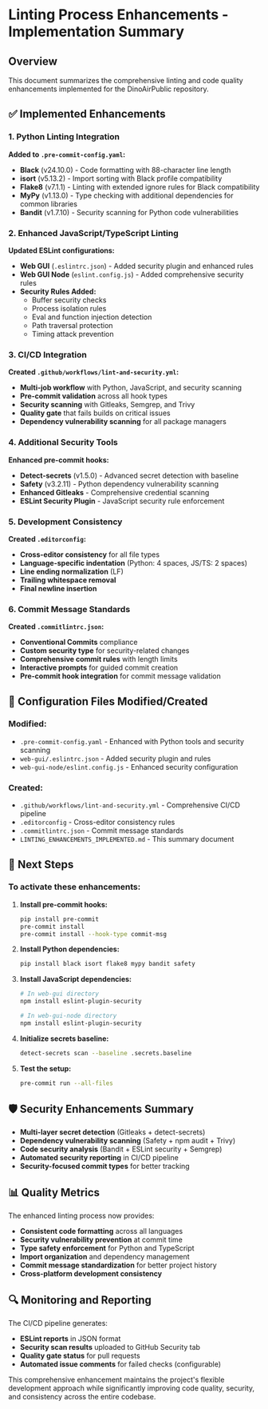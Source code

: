 # Linting Process Enhancements - Implementation Summary

## Overview
This document summarizes the comprehensive linting and code quality enhancements implemented for the DinoAirPublic repository.

## ✅ Implemented Enhancements

### 1. Python Linting Integration
**Added to `.pre-commit-config.yaml`:**
- **Black** (v24.10.0) - Code formatting with 88-character line length
- **isort** (v5.13.2) - Import sorting with Black profile compatibility
- **Flake8** (v7.1.1) - Linting with extended ignore rules for Black compatibility
- **MyPy** (v1.13.0) - Type checking with additional dependencies for common libraries
- **Bandit** (v1.7.10) - Security scanning for Python code vulnerabilities

### 2. Enhanced JavaScript/TypeScript Linting
**Updated ESLint configurations:**
- **Web GUI** (`.eslintrc.json`) - Added security plugin and enhanced rules
- **Web GUI Node** (`eslint.config.js`) - Added comprehensive security rules
- **Security Rules Added:**
  - Buffer security checks
  - Process isolation rules
  - Eval and function injection detection
  - Path traversal protection
  - Timing attack prevention

### 3. CI/CD Integration
**Created `.github/workflows/lint-and-security.yml`:**
- **Multi-job workflow** with Python, JavaScript, and security scanning
- **Pre-commit validation** across all hook types
- **Security scanning** with Gitleaks, Semgrep, and Trivy
- **Quality gate** that fails builds on critical issues
- **Dependency vulnerability scanning** for all package managers

### 4. Additional Security Tools
**Enhanced pre-commit hooks:**
- **Detect-secrets** (v1.5.0) - Advanced secret detection with baseline
- **Safety** (v3.2.11) - Python dependency vulnerability scanning
- **Enhanced Gitleaks** - Comprehensive credential scanning
- **ESLint Security Plugin** - JavaScript security rule enforcement

### 5. Development Consistency
**Created `.editorconfig`:**
- **Cross-editor consistency** for all file types
- **Language-specific indentation** (Python: 4 spaces, JS/TS: 2 spaces)
- **Line ending normalization** (LF)
- **Trailing whitespace removal**
- **Final newline insertion**

### 6. Commit Message Standards
**Created `.commitlintrc.json`:**
- **Conventional Commits** compliance
- **Custom security type** for security-related changes
- **Comprehensive commit rules** with length limits
- **Interactive prompts** for guided commit creation
- **Pre-commit hook integration** for commit message validation

## 🔧 Configuration Files Modified/Created

### Modified:
- `.pre-commit-config.yaml` - Enhanced with Python tools and security scanning
- `web-gui/.eslintrc.json` - Added security plugin and rules
- `web-gui-node/eslint.config.js` - Enhanced security configuration

### Created:
- `.github/workflows/lint-and-security.yml` - Comprehensive CI/CD pipeline
- `.editorconfig` - Cross-editor consistency rules
- `.commitlintrc.json` - Commit message standards
- `LINTING_ENHANCEMENTS_IMPLEMENTED.md` - This summary document

## 🚀 Next Steps

### To activate these enhancements:

1. **Install pre-commit hooks:**
   ```bash
   pip install pre-commit
   pre-commit install
   pre-commit install --hook-type commit-msg
   ```

2. **Install Python dependencies:**
   ```bash
   pip install black isort flake8 mypy bandit safety
   ```

3. **Install JavaScript dependencies:**
   ```bash
   # In web-gui directory
   npm install eslint-plugin-security

   # In web-gui-node directory  
   npm install eslint-plugin-security
   ```

4. **Initialize secrets baseline:**
   ```bash
   detect-secrets scan --baseline .secrets.baseline
   ```

5. **Test the setup:**
   ```bash
   pre-commit run --all-files
   ```

## 🛡️ Security Enhancements Summary

- **Multi-layer secret detection** (Gitleaks + detect-secrets)
- **Dependency vulnerability scanning** (Safety + npm audit + Trivy)
- **Code security analysis** (Bandit + ESLint security + Semgrep)
- **Automated security reporting** in CI/CD pipeline
- **Security-focused commit types** for better tracking

## 📊 Quality Metrics

The enhanced linting process now provides:
- **Consistent code formatting** across all languages
- **Security vulnerability prevention** at commit time
- **Type safety enforcement** for Python and TypeScript
- **Import organization** and dependency management
- **Commit message standardization** for better project history
- **Cross-platform development consistency**

## 🔍 Monitoring and Reporting

The CI/CD pipeline generates:
- **ESLint reports** in JSON format
- **Security scan results** uploaded to GitHub Security tab
- **Quality gate status** for pull requests
- **Automated issue comments** for failed checks (configurable)

This comprehensive enhancement maintains the project's flexible development approach while significantly improving code quality, security, and consistency across the entire codebase.